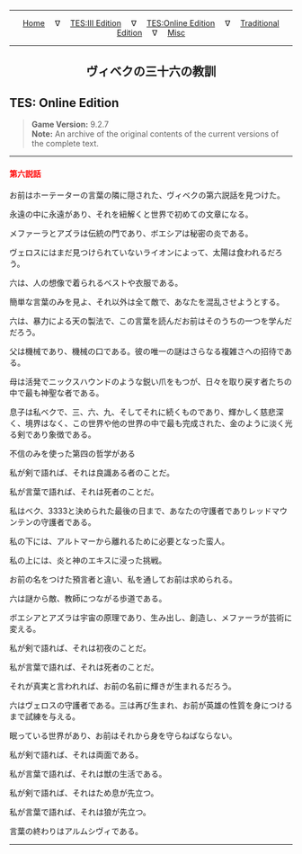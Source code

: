 
---

<!-- Jekyll Page Links -->

<center>
<a href="../../../../index.html">Home</a>
&emsp;&nabla;&emsp;
<a href="../../../index-tes3.html">TES:III Edition</a>
&emsp;&nabla;&emsp;
<a href="../../../index-teso.html">TES:Online Edition</a>
&emsp;&nabla;&emsp;
<a href="../../../index-traditional.html">Traditional Edition</a>
&emsp;&nabla;&emsp;
<a href="../../../index-misc.html">Misc</a>
</center>

<!-- Markdown Body Below: -->

---

<center>
<h2><span style="font-family:Georgia">ヴィベクの三十六の教訓</span></h2>
</center>

## TES: Online Edition

> __Game Version:__ 9.2.7\
> __Note:__ An archive of the original contents of the current versions of the complete text.

---

#### <span style="color:red">第六説話</span>

お前はホーテーターの言葉の隣に隠された、ヴィベクの第六説話を見つけた。

永遠の中に永遠があり、それを紐解くと世界で初めての文章になる。

メファーラとアズラは伝統の門であり、ボエシアは秘密の炎である。

ヴェロスにはまだ見つけられていないライオンによって、太陽は食われるだろう。

六は、人の想像で着られるベストや衣服である。

簡単な言葉のみを見よ、それ以外は全て敵で、あなたを混乱させようとする。

六は、暴力による天の製法で、この言葉を読んだお前はそのうちの一つを学んだだろう。

父は機械であり、機械の口である。彼の唯一の謎はさらなる複雑さへの招待である。

母は活発でニックスハウンドのような鋭い爪をもつが、日々を取り戻す者たちの中で最も神聖な者である。

息子は私ベクで、三、六、九、そしてそれに続くものであり、輝かしく慈悲深く、境界はなく、この世界や他の世界の中で最も完成された、金のように淡く光る剣であり象徴である。

不信のみを使った第四の哲学がある

私が剣で語れば、それは良識ある者のことだ。

私が言葉で語れば、それは死者のことだ。

私はベク、3333と決められた最後の日まで、あなたの守護者でありレッドマウンテンの守護者である。

私の下には、アルトマーから離れるために必要となった蛮人。

私の上には、炎と神のエキスに浸った挑戦。

お前の名をつけた預言者と違い、私を通してお前は求められる。

六は謎から敵、教師につながる歩道である。

ボエシアとアズラは宇宙の原理であり、生み出し、創造し、メファーラが芸術に変える。

私が剣で語れば、それは初夜のことだ。

私が言葉で語れば、それは死者のことだ。

それが真実と言われれば、お前の名前に輝きが生まれるだろう。

六はヴェロスの守護者である。三は再び生まれ、お前が英雄の性質を身につけるまで試練を与える。

眠っている世界があり、お前はそれから身を守らねばならない。

私が剣で語れば、それは両面である。

私が言葉で語れば、それは獣の生活である。

私が剣で語れば、それはため息が先立つ。

私が言葉で語れば、それは狼が先立つ。

言葉の終わりはアルムシヴィである。

---
